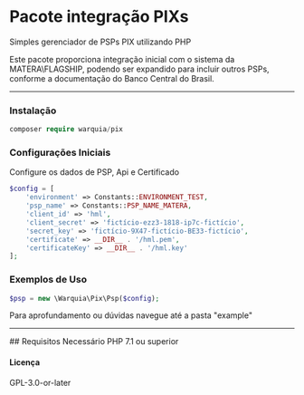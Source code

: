 # Pacote integração PIXs

Simples gerenciador de PSPs PIX utilizando PHP

Este pacote proporciona integração inicial com o sistema da MATERA\FLAGSHIP, podendo ser expandido para incluir outros PSPs, conforme a documentação do Banco Central do Brasil.


<hr>

### Instalação

```php
composer require warquia/pix
```

### Configurações Iniciais

Configure os dados de PSP, Api e Certificado 


```php
$config = [
    'environment' => Constants::ENVIRONMENT_TEST,
    'psp_name' => Constants::PSP_NAME_MATERA,
    'client_id' => 'hml',
    'client_secret' => 'fictício-ezz3-1818-ip7c-fictício',
    'secret_key' => 'fictício-9X47-fictício-BE33-fictício',
    'certificate' => __DIR__ . '/hml.pem',
    'certificateKey' => __DIR__ . '/hml.key'
];
```
### Exemplos de Uso

```php
$psp = new \Warquia\Pix\Psp($config);
```
Para aprofundamento ou dúvidas navegue até a pasta "example"


<hr>
## Requisitos
Necessário PHP 7.1 ou superior

#### Licença
GPL-3.0-or-later
